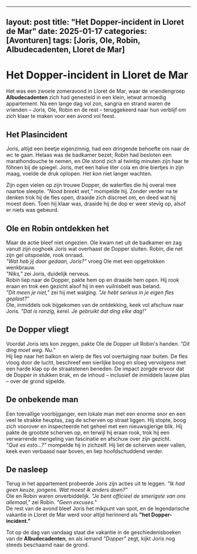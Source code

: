 
---
layout: post
title: "Het Dopper-incident in Lloret de Mar"
date: 2025-01-17
categories: [Avonturen]
tags: [Joris, Ole, Robin, Albudecadenten, Lloret de Mar]
---

# Het Dopper-incident in Lloret de Mar

Het was een zwoele zomeravond in Lloret de Mar, waar de vriendengroep **Albudecadenten** zich had genesteld in een klein, ietwat armoedig appartement. Na een lange dag vol zon, sangria en strand waren de vrienden – Joris, Ole, Robin en de rest – teruggekeerd naar hun verblijf om zich klaar te maken voor een avond vol feest.

## Het Plasincident
Joris, altijd een beetje eigenzinnig, had een dringende behoefte om naar de wc te gaan. Helaas was de badkamer bezet; Robin had besloten een marathondouche te nemen, en Ole stond zich al twintig minuten zijn haar te föhnen bij de spiegel. Joris, met een halve liter cola en drie biertjes in zijn maag, voelde de druk oplopen. Het kon niet langer wachten.

Zijn ogen vielen op zijn trouwe Dopper, de waterfles die hij overal mee naartoe sleepte. *"Nood breekt wet,"* mompelde hij. Zonder verder na te denken trok hij de fles open, draaide zich discreet om, en deed wat hij moest doen. Toen hij klaar was, draaide hij de dop er weer stevig op, alsof er niets was gebeurd.

## Ole en Robin ontdekken het
Maar de actie bleef niet ongezien. Ole kwam net uit de badkamer en zag vanuit zijn ooghoek Joris wat overhaast de Dopper sluiten. Robin, die net zijn gel uitspoelde, rook onraad.  
*"Wat heb jij daar gedaan, Joris?"* vroeg Ole met een opgetrokken wenkbrauw.  
*"Niks,"* zei Joris, duidelijk nerveus.  
Robin liep naar de Dopper, pakte hem op en draaide hem open. Hij rook eraan en trok een gezicht alsof hij in een vuilnisbelt was beland.  
*"Dit meen je niet,"* zei hij met walging. *"Je hebt serieus in je eigen fles geplast?"*  
Ole, inmiddels ook bijgekomen van de ontdekking, keek vol afschuw naar Joris. *"Dat is ranzig, kerel. Je gebruikt dat ding elke dag!"*

## De Dopper vliegt
Voordat Joris iets kon zeggen, pakte Ole de Dopper uit Robin's handen. *"Dit ding moet weg. Nu."*  
Hij liep naar het balkon en wierp de fles vol overtuiging naar buiten. De fles vloog door de lucht, beschreef een sierlijke boog en sloeg vervolgens met een harde klap op de straatstenen beneden. De impact zorgde ervoor dat de Dopper in stukken brak, en de inhoud – inclusief de inmiddels lauwe plas – over de grond sijpelde.

## De onbekende man
Een toevallige voorbijganger, een lokale man met een enorme snor en een veel te strakke heuptas, zag de scherven op straat liggen. Hij stopte, boog zich voorover en inspecteerde het geheel met een nieuwsgierige blik. Hij pakte de grootste scherven op, en terwijl hij eraan rook, trok hij een verwarrende mengeling van fascinatie en afschuw over zijn gezicht.  
*"Qué es esto...?"* mompelde hij in zichzelf. Hij liet de scherven weer vallen, keek even verbaasd naar boven, en liep hoofdschuddend verder.

## De nasleep
Terug in het appartement probeerde Joris zijn acties uit te leggen. *"Ik had geen keuze, jongens. Wat moest ik anders doen?"*  
Ole en Robin waren onverbiddelijk. *"Je bent officieel de smerigste van ons allemaal,"* zei Robin. *"Geen excuses."*  
De rest van de avond bleef Joris het mikpunt van spot, en de legendarische vakantie in Lloret de Mar werd voor altijd herinnerd als **"het Dopper-incident."**

Tot op de dag van vandaag staat die vakantie in de geschiedenisboeken van de **Albudecadenten**, en als iemand *"Dopper"* zegt, kijkt Joris nog steeds beschaamd naar de grond.
